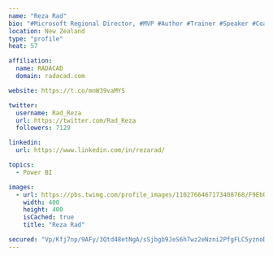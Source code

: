 ```yaml
---
name: "Reza Rad"
bio: "#Microsoft Regional Director, #MVP #Author #Trainer #Speaker #Coach #Consultant #PowerBI "
location: New Zealand
type: "profile"
heat: 57

affiliation:
  name: RADACAD
  domain: radacad.com

website: https://t.co/mnW39vaMYS

twitter:
  username: Rad_Reza
  url: https://twitter.com/Rad_Reza
  followers: 7129

linkedin:
  url: https://www.linkedin.com/in/rezarad/

topics:
  - Power BI

images:
  - url: https://pbs.twimg.com/profile_images/1102766467173408768/F9EbQENa_400x400.png
    width: 400
    height: 400
    isCached: true
    title: "Reza Rad"

secured: "Vp/Kfj7np/9AFy/3Qtd48etNgA/sSjbgb9JeS6h7wz2eNzni2PfgFLC5yznoDA/3q9QbmEoef4mSdfz34p8vfdtnY/+VoIODpwIUOon/x0rvIB0GasoP6I5ItZOBxFjIn/nNPeISbQmyE2/+GzlFVRvDXxeZyJz0+hLZT5hMCDd+k/i5v0jnLLUqJwP4WfqSt4ULjtc0rRwSwZkCXJK1edLo4CsqFhqFf6WhMtDqdi3vDk9UffhjHtxsJ8BQynjV+uWhcBxuWRepbY7H5VP+ORK7LkOBmjw0YNKvdzw1+QJjo5M2/yONc+P74OihTAPP7p6qZ7x2s7ojUuWPH0zuAofteCy2EczRcVHvxbgWDED7TnfuFKW8SWH7+hDaABu8gYPC+Xvbf9sYnseXpTKClfQfx253uZkTdiN0+cv+Qms=;OCEIDlKSRlHCoIGNHFUmLQ=="
---
```


